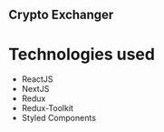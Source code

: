 ## Crypto Exchanger

# Technologies used

- ReactJS
- NextJS
- Redux
- Redux-Toolkit
- Styled Components
